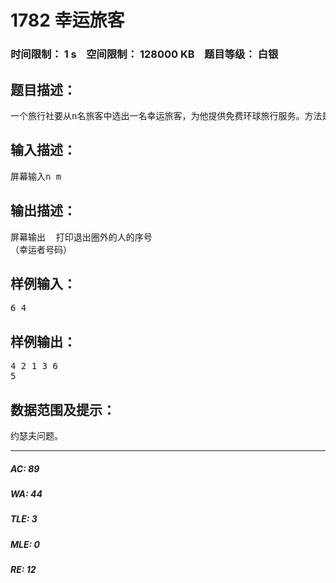 # 1782 幸运旅客   
### 时间限制： 1 s&nbsp;&nbsp;&nbsp;&nbsp;空间限制： 128000 KB&nbsp;&nbsp;&nbsp;&nbsp;题目等级： 白银  
## 题目描述：  

<pre>
一个旅行社要从n名旅客中选出一名幸运旅客，为他提供免费环球旅行服务。方法是，大家站成一个圈，然后选定m，从第一个人开始报数1，2，3………，报到m的人退出圈外，然后从下一个人开始重新从1报数，重复这个过程，直到只剩下一个人时，此人就是幸运之星。
</pre>
  
  
## 输入描述：  

<pre>
屏幕输入n m
</pre>
  
  
## 输出描述：  

<pre>
屏幕输出  打印退出圈外的人的序号
（幸运者号码）
</pre>
  
  
## 样例输入：  

<pre>
6 4
</pre>
  
  
## 样例输出：  

<pre>
4 2 1 3 6
5
</pre>
  
  
## 数据范围及提示：  

<pre>
约瑟夫问题。
</pre>
  
  
***  

##### AC: 89  
##### WA: 44  
##### TLE: 3  
##### MLE: 0  
##### RE: 12  
